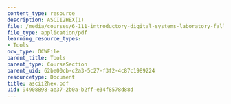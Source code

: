 ```yaml
---
content_type: resource
description: ASCII2HEX(1)
file: /media/courses/6-111-introductory-digital-systems-laboratory-fall-2002/94908898ae372b0ab2ffe34f8578d88d_ascii2hex.pdf
file_type: application/pdf
learning_resource_types:
- Tools
ocw_type: OCWFile
parent_title: Tools
parent_type: CourseSection
parent_uid: 62be00cb-c2a3-5c27-f3f2-4c87c1989224
resourcetype: Document
title: ascii2hex.pdf
uid: 94908898-ae37-2b0a-b2ff-e34f8578d88d
---
```

